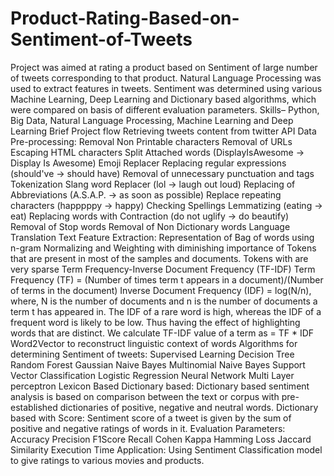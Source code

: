# Product-Rating-Based-on-Sentiment-of-Tweets

Project was aimed at rating a product based on Sentiment of large number of tweets corresponding to that product.
Natural Language Processing was used to extract features in tweets.
Sentiment was determined using various Machine Learning, Deep Learning and Dictionary based algorithms, which were compared on basis of different evaluation parameters.
Skills– Python, Big Data, Natural Language Processing, Machine Learning and Deep Learning
Brief Project flow
Retrieving tweets content from twitter API
Data Pre-processing:
Removal Non Printable characters
Removal of URLs
Escaping HTML characters
Split Attached words (DisplayIsAwesome -> Display Is Awesome)
Emoji Replacer
Replacing regular expressions (should've -> should have)
Removal of unnecessary punctuation and tags
Tokenization
Slang word Replacer (lol -> laugh out loud)
Replacing of Abbreviations (A.S.A.P. -> as soon as possible)
Replace repeating characters (happpppy -> happy)
Checking Spellings
Lemmatizing (eating -> eat)
Replacing words with Contraction (do not uglify -> do beautify)
Removal of Stop words
Removal of Non Dictionary words
Language Translation
Text Feature Extraction:
Representation of Bag of words using n-gram
Normalizing and Weighting with diminishing importance of
Tokens that are present in most of the samples and documents.
Tokens with are very sparse
Term Frequency-Inverse Document Frequency (TF-IDF)
Term Frequency (TF) = (Number of times term t appears in a document)/(Number of terms in the document)
Inverse Document Frequency (IDF) = log(N/n), where, N is the number of documents and n is the number of documents a term t has appeared in.
The IDF of a rare word is high, whereas the IDF of a frequent word is likely to be low. Thus having the effect of highlighting words that are distinct.
We calculate TF-IDF value of a term as = TF * IDF
Word2Vector to reconstruct linguistic context of words
Algorithms for determining Sentiment of tweets:
Supervised Learning
Decision Tree
Random Forest
Gaussian Naive Bayes
Multinomial Naive Bayes
Support Vector Classification
Logistic Regression
Neural Network
Multi Layer perceptron
Lexicon Based
Dictionary based: Dictionary based sentiment analysis is based on comparison between the text or corpus with pre-established dictionaries of positive, negative and neutral words.
Dictionary based with Score: Sentiment score of a tweet is given by the sum of positive and negative ratings of words in it.
Evaluation Parameters:
Accuracy
Precision
F1Score
Recall
Cohen Kappa
Hamming Loss
Jaccard Similarity
Execution Time
Application: Using Sentiment Classification model to give ratings to various movies and products.
